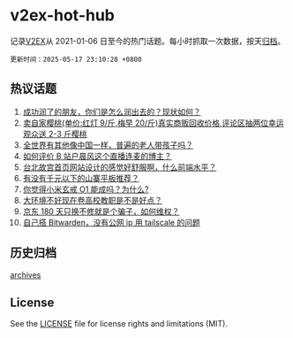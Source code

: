 # v2ex-hot-hub

 记录[V2EX](https://www.v2ex.com/)从 2021-01-06 日至今的热门话题。每小时抓取一次数据，按天[归档](archives)。

`更新时间：2025-05-17 23:10:28 +0800`

## 热议话题

1. [成功润了的朋友，你们是怎么润出去的？现状如何？](https://www.v2ex.com/t/1132350)
1. [卖自家樱桃(单价:红灯 9/斤,梅早 20/斤)真实商贩回收价格,评论区抽两位幸运观众送 2-3 斤樱桃](https://www.v2ex.com/t/1132415)
1. [全世界有其他像中国一样，普遍的老人带孩子吗？](https://www.v2ex.com/t/1132357)
1. [如何评价 B 站户晨风这个直播连麦的博主？](https://www.v2ex.com/t/1132360)
1. [台北故宫首页网站设计的感觉好舒服啊，什么前端水平？](https://www.v2ex.com/t/1132395)
1. [有没有千元以下的山寨平板推荐？](https://www.v2ex.com/t/1132356)
1. [你觉得小米玄戒 O1 能成吗？为什么?](https://www.v2ex.com/t/1132388)
1. [大环境不好现在卷高校教职是不是好点？](https://www.v2ex.com/t/1132362)
1. [京东 180 天只换不修就是个骗子，如何维权？](https://www.v2ex.com/t/1132405)
1. [自己搭 Bitwarden，没有公网 ip 用 tailscale 的问题](https://www.v2ex.com/t/1132431)

## 历史归档

[archives](archives)

## License

See the [LICENSE](LICENSE) file for license rights and limitations (MIT).
